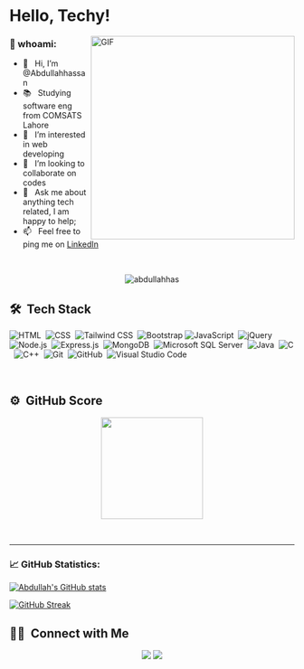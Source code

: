 # Hello, Techy!

<img align="right" alt="GIF" src="https://www.shutterstock.com/image-photo/man-programmer-coding-night-on-600nw-2463474777.jpg" width="360px"/>
  
### 🧐 whoami:
- 👋 &nbsp; Hi, I’m @Abdullahhassan
- 📚 &nbsp; Studying software eng from COMSATS Lahore
- 👀 &nbsp; I’m interested in web developing
- 💞️ &nbsp; I’m looking to collaborate on codes
- 💬 &nbsp; Ask me about anything tech related, I am happy to help;
- 📫 &nbsp; Feel free to ping me on [LinkedIn](linkedin.com/in/abdullah-hassan-224347284)  


<br>
<p align="center"> <img src="https://komarev.com/ghpvc/?username=abdullahhas&label=Profile%20views&color=0e75b6&style=flat" alt="abdullahhas" /> </p>

## 🛠 &nbsp;Tech Stack
![HTML](https://img.shields.io/badge/-HTML-05122A?style=flat&logo=HTML5)&nbsp;
![CSS](https://img.shields.io/badge/-CSS-05122A?style=flat&logo=CSS3&logoColor=1572B6)&nbsp;
![Tailwind CSS](https://img.shields.io/badge/-Tailwind%20CSS-05122A?style=flat&logo=tailwindcss&logoColor=38B2AC)&nbsp;
![Bootstrap](https://img.shields.io/badge/-Bootstrap-563D7C?style=flat&logo=bootstrap&logoColor=white)
![JavaScript](https://img.shields.io/badge/-JavaScript-05122A?style=flat&logo=JavaScript)&nbsp;
![jQuery](https://img.shields.io/badge/-jQuery-05122A?style=flat&logo=jquery)&nbsp;
![Node.js](https://img.shields.io/badge/-Node.js-05122A?style=flat&logo=node.js)&nbsp;
![Express.js](https://img.shields.io/badge/-Express.js-05122A?style=flat&logo=express)&nbsp;
![MongoDB](https://img.shields.io/badge/-MongoDB-05122A?style=flat&logo=mongodb)&nbsp;
![Microsoft SQL Server](https://img.shields.io/badge/-Microsoft%20SQL%20Server-05122A?style=flat&logo=microsoftsqlserver&logoColor=white)&nbsp;
![Java](https://img.shields.io/badge/-Java-05122A?style=flat&logo=java)&nbsp;
![C](https://img.shields.io/badge/-C-05122A?style=flat&logo=C&logoColor=A8B9CC)&nbsp;
![C++](https://img.shields.io/badge/-C++-05122A?style=flat&logo=C%2B%2B&logoColor=00599C)&nbsp;
![Git](https://img.shields.io/badge/-Git-05122A?style=flat&logo=git)&nbsp;
![GitHub](https://img.shields.io/badge/-GitHub-05122A?style=flat&logo=github)&nbsp;
![Visual Studio Code](https://img.shields.io/badge/-Visual%20Studio%20Code-05122A?style=flat&logo=visual-studio-code&logoColor=007ACC)&nbsp;




<br/>

## ⚙️ &nbsp;GitHub Score

<p align="center">
<a href="https://github.com/abdulahhas">
  <img height="180em" src="https://github-readme-stats-eight-theta.vercel.app/api/top-langs/?username=abdullahhas&layout=compact&langs_count=15&theme=algolia"/>
</a>
</p>

<br/>

---
### 📈 GitHub Statistics:
[![Abdullah's GitHub stats](https://github-readme-stats.vercel.app/api?username=abdullahhas&show_icons=true&theme=github_dark&hide_border=true&border_radius=4&rank_icon=percentile)](https://github.com/abdullahhas/)

[![GitHub Streak](https://streak-stats.demolab.com?user=abdullahhas&theme=github_dark&hide_border=true&border_radius=4&card_width=500)](https://github.com/abdullahhas/)





  

<!-- links to social media icons -->

<!-- icons with padding -->

[1.1]: http://i.imgur.com/tXSoThF.png (twitter icon with padding)
[2.1]: http://i.imgur.com/0o48UoR.png (github icon with padding)

<!-- icons without padding -->

[1.2]: http://i.imgur.com/wWzX9uB.png (twitter icon without padding)
[2.2]: http://i.imgur.com/9I6NRUm.png (github icon without padding)
[3.2]: https://raw.githubusercontent.com/alirazamumtaz/alirazamumtaz/master/linkedin-3-16.png (LinkedIn icon without padding)


<!-- links to your social media accounts -->
[3]: https://www.linkedin.com/in/abdullah-hassan-224347284/

## 🤝🏻 &nbsp;Connect with Me
<p align="center">
<a href="https://www.linkedin.com/in/abdullah-hassan-224347284/"><img src="https://img.shields.io/badge/-Abdullah%20hassan-0077B5?style=flat&logo=Linkedin&logoColor=white"/></a>
<a href="https://www.instagram.com/abdullahhhassann?igsh=cWxmMHBrYWR0bnZu"><img src="https://img.shields.io/badge/-Instagram-E4405F?style=flat&logo=instagram&logoColor=white"/></a>


</p>
